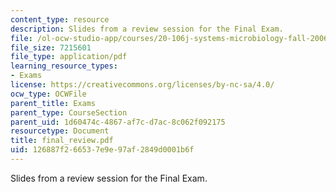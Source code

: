 ```yaml
---
content_type: resource
description: Slides from a review session for the Final Exam.
file: /ol-ocw-studio-app/courses/20-106j-systems-microbiology-fall-2006/126887f266537e9e97af2849d0001b6f_final_review.pdf
file_size: 7215601
file_type: application/pdf
learning_resource_types:
- Exams
license: https://creativecommons.org/licenses/by-nc-sa/4.0/
ocw_type: OCWFile
parent_title: Exams
parent_type: CourseSection
parent_uid: 1d60474c-4867-af7c-d7ac-8c062f092175
resourcetype: Document
title: final_review.pdf
uid: 126887f2-6653-7e9e-97af-2849d0001b6f
---
```

Slides from a review session for the Final Exam.